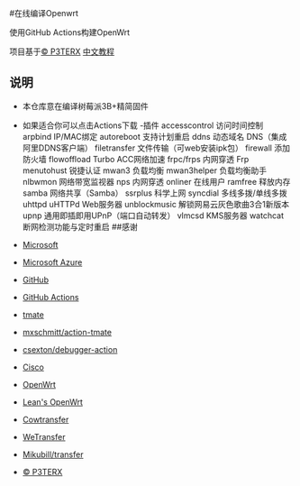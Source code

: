 ﻿#在线编译Openwrt

使用GitHub Actions构建OpenWrt

项目基于[© P3TERX](https://github.com/P3TERX/Actions-OpenWrt)
[中文教程](https://p3terx.com/archives/build-openwrt-with-github-actions.html)

## 说明

- 本仓库意在编译树莓派3B+精简固件
- 如果适合你可以点击Actions下载
-插件
accesscontrol  访问时间控制
arpbind  IP/MAC绑定
autoreboot  支持计划重启
ddns   动态域名 DNS（集成阿里DDNS客户端）
filetransfer  文件传输（可web安装ipk包）
firewall   添加防火墙
flowoffload  Turbo ACC网络加速
frpc/frps   内网穿透 Frp
menutohust 锐捷认证
mwan3   负载均衡
mwan3helper  负载均衡助手
nlbwmon   网络带宽监视器
nps 内网穿透 
onliner 在线用户
ramfree  释放内存
samba   网络共享（Samba）
ssrplus  科学上网
syncdial   多线多拨/单线多拨
uhttpd   uHTTPd Web服务器
unblockmusic  解锁网易云灰色歌曲3合1新版本
upnp   通用即插即用UPnP（端口自动转发）
vlmcsd  KMS服务器
watchcat  断网检测功能与定时重启
##感谢

- [Microsoft](https://www.microsoft.com)
- [Microsoft Azure](https://azure.microsoft.com)
- [GitHub](https://github.com)
- [GitHub Actions](https://github.com/features/actions)
- [tmate](https://github.com/tmate-io/tmate)
- [mxschmitt/action-tmate](https://github.com/mxschmitt/action-tmate)
- [csexton/debugger-action](https://github.com/csexton/debugger-action)
- [Cisco](https://www.cisco.com/)
- [OpenWrt](https://github.com/openwrt/openwrt)
- [Lean's OpenWrt](https://github.com/coolsnowwolf/lede)
- [Cowtransfer](https://cowtransfer.com)
- [WeTransfer](https://wetransfer.com/)
- [Mikubill/transfer](https://github.com/Mikubill/transfer)
- [© P3TERX](https://github.com/P3TERX/Actions-OpenWrt)